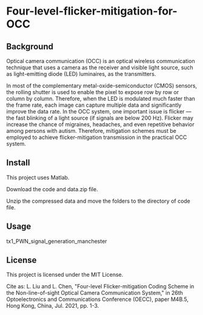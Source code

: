# Four-level-flicker-mitigation-for-OCC

## Background
Optical camera communication (OCC) is an optical wireless communication technique that uses a camera as the receiver and visible light source, such as light-emitting diode (LED) luminaires, as the transmitters. 

In most of the complementary metal-oxide-semiconductor (CMOS) sensors, the rolling shutter is used to enable the pixel to expose row by row or column by column. Therefore, when the LED is modulated much faster than the frame rate, each image can capture multiple data and significantly improve the data rate. In the OCC system, one important issue is flicker — the fast blinking of a light source (if signals are below 200 Hz). Flicker may increase the chance of migraines, headaches, and even repetitive behavior among persons with autism. Therefore, mitigation schemes must be employed to achieve flicker-mitigation transmission in the practical OCC system.
## Install
This project uses Matlab. 

Download the code and data.zip file.

Unzip the compressed data and move the folders to the directory of code file. 

## Usage
tx1_PWN_signal_generation_manchester
## License
This project is licensed under the MIT License.

Cite as: L. Liu and L. Chen, "Four-level Flicker-mitigation Coding Scheme in the Non-line-of-sight Optical Camera Communication System," in 26th Optoelectronics and Communications Conference (OECC), paper M4B.5, Hong Kong, China, Jul. 2021, pp. 1-3.
